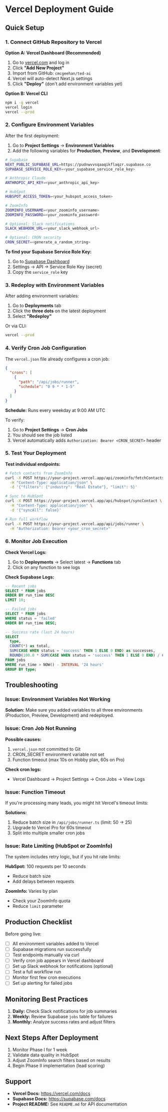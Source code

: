 # Vercel Deployment Guide

## Quick Setup

### 1. Connect GitHub Repository to Vercel

**Option A: Vercel Dashboard (Recommended)**

1. Go to [vercel.com](https://vercel.com) and log in
2. Click **"Add New Project"**
3. Import from GitHub: `cmcgeehan/ted-ai`
4. Vercel will auto-detect Next.js settings
5. Click **"Deploy"** (don't add environment variables yet)

**Option B: Vercel CLI**

```bash
npm i -g vercel
vercel login
vercel --prod
```

### 2. Configure Environment Variables

After the first deployment:

1. Go to **Project Settings** → **Environment Variables**
2. Add the following variables for **Production**, **Preview**, and **Development**:

```bash
# Supabase
NEXT_PUBLIC_SUPABASE_URL=https://pudnwvvsqaaqikflaqzr.supabase.co
SUPABASE_SERVICE_ROLE_KEY=<your_supabase_service_role_key>

# Anthropic Claude
ANTHROPIC_API_KEY=<your_anthropic_api_key>

# HubSpot
HUBSPOT_ACCESS_TOKEN=<your_hubspot_access_token>

# ZoomInfo
ZOOMINFO_USERNAME=<your_zoominfo_username>
ZOOMINFO_PASSWORD=<your_zoominfo_password>

# Optional: Slack notifications
SLACK_WEBHOOK_URL=<your_slack_webhook_url>

# Optional: CRON security
CRON_SECRET=<generate_a_random_string>
```

**To find your Supabase Service Role Key:**
1. Go to [Supabase Dashboard](https://supabase.com/dashboard/project/pudnwvvsqaaqikflaqzr)
2. Settings → API → Service Role Key (secret)
3. Copy the `service_role` key

### 3. Redeploy with Environment Variables

After adding environment variables:

1. Go to **Deployments** tab
2. Click the **three dots** on the latest deployment
3. Select **"Redeploy"**

Or via CLI:
```bash
vercel --prod
```

### 4. Verify Cron Job Configuration

The `vercel.json` file already configures a cron job:

```json
{
  "crons": [
    {
      "path": "/api/jobs/runner",
      "schedule": "0 9 * * 1-5"
    }
  ]
}
```

**Schedule:** Runs every weekday at 9:00 AM UTC

To verify:
1. Go to **Project Settings** → **Cron Jobs**
2. You should see the job listed
3. Vercel automatically adds `Authorization: Bearer <CRON_SECRET>` header

### 5. Test Your Deployment

**Test individual endpoints:**

```bash
# Fetch contacts from ZoomInfo
curl -X POST https://your-project.vercel.app/api/zoominfo/fetchContacts \
  -H "Content-Type: application/json" \
  -d '{"filters": {"industry": "Real Estate"}, "limit": 5}'

# Sync to HubSpot
curl -X POST https://your-project.vercel.app/api/hubspot/syncContact \
  -H "Content-Type: application/json" \
  -d '{"syncAll": false}'

# Run full workflow
curl -X POST https://your-project.vercel.app/api/jobs/runner \
  -H "Authorization: Bearer <your_cron_secret>"
```

### 6. Monitor Job Execution

**Check Vercel Logs:**
1. Go to **Deployments** → Select latest → **Functions** tab
2. Click on any function to see logs

**Check Supabase Logs:**
```sql
-- Recent jobs
SELECT * FROM jobs
ORDER BY run_time DESC
LIMIT 10;

-- Failed jobs
SELECT * FROM jobs
WHERE status = 'failed'
ORDER BY run_time DESC;

-- Success rate (last 24 hours)
SELECT
  type,
  COUNT(*) as total,
  SUM(CASE WHEN status = 'success' THEN 1 ELSE 0 END) as successes,
  ROUND(100.0 * SUM(CASE WHEN status = 'success' THEN 1 ELSE 0 END) / COUNT(*), 2) as success_rate
FROM jobs
WHERE run_time > NOW() - INTERVAL '24 hours'
GROUP BY type;
```

## Troubleshooting

### Issue: Environment Variables Not Working

**Solution:** Make sure you added variables to all three environments (Production, Preview, Development) and redeployed.

### Issue: Cron Job Not Running

**Possible causes:**
1. `vercel.json` not committed to Git
2. CRON_SECRET environment variable not set
3. Function timeout (max 10s on Hobby plan, 60s on Pro)

**Check cron logs:**
- Vercel Dashboard → Project Settings → Cron Jobs → View Logs

### Issue: Function Timeout

If you're processing many leads, you might hit Vercel's timeout limits:

**Solutions:**
1. Reduce batch size in `/api/jobs/runner.ts` (limit: 50 → 25)
2. Upgrade to Vercel Pro for 60s timeout
3. Split into multiple smaller cron jobs

### Issue: Rate Limiting (HubSpot or ZoomInfo)

The system includes retry logic, but if you hit rate limits:

**HubSpot:** 100 requests per 10 seconds
- Reduce batch size
- Add delays between requests

**ZoomInfo:** Varies by plan
- Check your ZoomInfo quota
- Reduce `limit` parameter

## Production Checklist

Before going live:

- [ ] All environment variables added to Vercel
- [ ] Supabase migrations run successfully
- [ ] Test endpoints manually via curl
- [ ] Verify cron job appears in Vercel dashboard
- [ ] Set up Slack webhook for notifications (optional)
- [ ] Test a full workflow run
- [ ] Monitor first few cron executions
- [ ] Set up alerting for failed jobs

## Monitoring Best Practices

1. **Daily:** Check Slack notifications for job summaries
2. **Weekly:** Review Supabase `jobs` table for failures
3. **Monthly:** Analyze success rates and adjust filters

## Next Steps After Deployment

1. Monitor Phase I for 1 week
2. Validate data quality in HubSpot
3. Adjust ZoomInfo search filters based on results
4. Begin Phase II implementation (lead scoring)

## Support

- **Vercel Docs:** https://vercel.com/docs
- **Supabase Docs:** https://supabase.com/docs
- **Project README:** See `README.md` for API documentation
